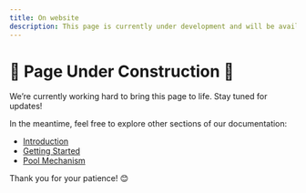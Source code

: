 ```yaml
---
title: On website
description: This page is currently under development and will be available soon.
---
```


# 🚧 Page Under Construction 🚧

We’re currently working hard to bring this page to life. Stay tuned for updates!  

In the meantime, feel free to explore other sections of our documentation:

- [Introduction](../about/introduction.md)
- [Getting Started](../getting/requirements.md)
- [Pool Mechanism](../pool_mechanism/principle.md)

Thank you for your patience! 😊  